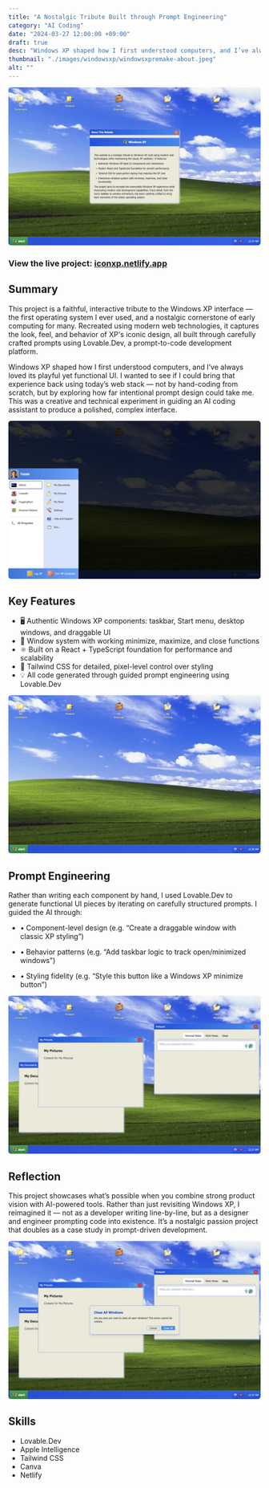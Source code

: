 ```yaml
---
title: "A Nostalgic Tribute Built through Prompt Engineering"
category: "AI Coding"
date: "2024-03-27 12:00:00 +09:00"
draft: true
desc: "Windows XP shaped how I first understood computers, and I’ve always loved its playful yet functional UI. I wanted to see if I could bring that experience back using today’s prompt-to-code development platforms."
thumbnail: "./images/windowsxp/windowsxpremake-about.jpeg"
alt: ""
---
```


<img src="./images/windowsxp/windowsxpremake-about.jpeg"
     alt=""
     style="border-radius: 5px;" />

### View the live project: [iconxp.netlify.app](https://iconxp.netlify.app/)

## Summary

This project is a faithful, interactive tribute to the Windows XP interface — the first operating system I ever used, and a nostalgic cornerstone of early computing for many. Recreated using modern web technologies, it captures the look, feel, and behavior of XP's iconic design, all built through carefully crafted prompts using Lovable.Dev, a prompt-to-code development platform.

Windows XP shaped how I first understood computers, and I’ve always loved its playful yet functional UI. I wanted to see if I could bring that experience back using today’s web stack — not by hand-coding from scratch, but by exploring how far intentional prompt design could take me. This was a creative and technical experiment in guiding an AI coding assistant to produce a polished, complex interface.

<img src="./images/windowsxp/windowsxpremake-profile.jpeg"
     alt=""
     style="border-radius: 5px;" />

## Key Features

- 🖥 Authentic Windows XP components: taskbar, Start menu, desktop windows, and draggable UI
- 🔁 Window system with working minimize, maximize, and close functions
- ⚛️ Built on a React + TypeScript foundation for performance and scalability
- 🎨 Tailwind CSS for detailed, pixel-level control over styling
- 💡 All code generated through guided prompt engineering using Lovable.Dev

<img src="./images/windowsxp/windowsxpremake-thumbnail.jpeg"
     alt=""
     style="border-radius: 5px;" />

## Prompt Engineering

Rather than writing each component by hand, I used Lovable.Dev to generate functional UI pieces by iterating on carefully structured prompts. I guided the AI through:

- • Component-level design (e.g. “Create a draggable window with classic XP styling”)

- • Behavior patterns (e.g. “Add taskbar logic to track open/minimized windows”)

- • Styling fidelity (e.g. “Style this button like a Windows XP minimize button”)

<img src="./images/windowsxp/windowsxpremake-opentabs.jpeg"
     alt=""
     style="border-radius: 5px;" />

## Reflection

This project showcases what’s possible when you combine strong product vision with AI-powered tools. Rather than just revisiting Windows XP, I reimagined it — not as a developer writing line-by-line, but as a designer and engineer prompting code into existence. It’s a nostalgic passion project that doubles as a case study in prompt-driven development.

<img src="./images/windowsxp/windowsxpremake-closeall.jpeg"
     alt=""
     style="border-radius: 5px;" />

## Skills

- Lovable.Dev
- Apple Intelligence
- Tailwind CSS
- Canva
- Netlify
